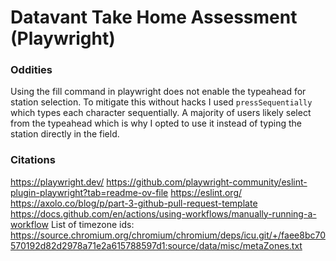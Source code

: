 # Datavant Take Home Assessment (Playwright)

### Oddities

Using the fill command in playwright does not enable the typeahead for station selection.
To mitigate this without hacks I used `pressSequentially` which types each character sequentially. A majority of users likely select from the typeahead which is why I opted to use it instead of typing the station directly in the field.

### Citations

<https://playwright.dev/>
<https://github.com/playwright-community/eslint-plugin-playwright?tab=readme-ov-file>
<https://eslint.org/>
<https://axolo.co/blog/p/part-3-github-pull-request-template>
<https://docs.github.com/en/actions/using-workflows/manually-running-a-workflow>
List of timezone ids: <https://source.chromium.org/chromium/chromium/deps/icu.git/+/faee8bc70570192d82d2978a71e2a615788597d1:source/data/misc/metaZones.txt>
